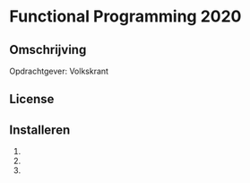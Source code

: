 # Functional Programming 2020

## Omschrijving
Opdrachtgever: Volkskrant

## License

## Installeren
1.
2.
3.

